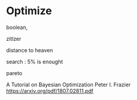 # Optimize

boolean,

zitlzer

distance to heaven

search : 5% is enought

pareto


A Tutorial on Bayesian Optimization
Peter I. Frazier
https://arxiv.org/pdf/1807.02811.pdf
